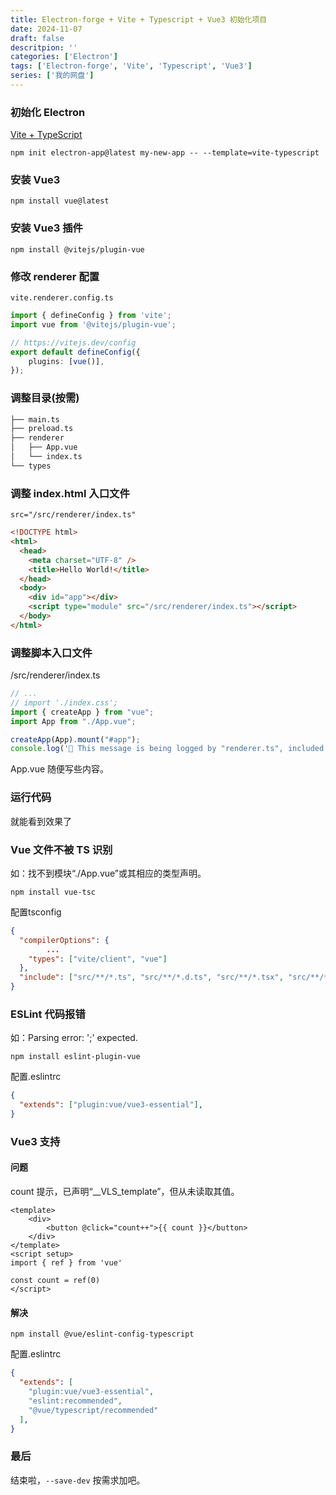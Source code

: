 ```yaml
---
title: Electron-forge + Vite + Typescript + Vue3 初始化项目
date: 2024-11-07
draft: false
descritpion: ''
categories: ['Electron']
tags: ['Electron-forge', 'Vite', 'Typescript', 'Vue3']
series: ['我的网盘']
---
```

### 初始化 Electron
[Vite + TypeScript](https://www.electronforge.io/templates/vite-+-typescript)
```shell
npm init electron-app@latest my-new-app -- --template=vite-typescript
```

### 安装 Vue3
```shell
npm install vue@latest
```
### 安装 Vue3 插件
```shell
npm install @vitejs/plugin-vue
```

### 修改 renderer 配置
`vite.renderer.config.ts`
```ts
import { defineConfig } from 'vite';
import vue from '@vitejs/plugin-vue';

// https://vitejs.dev/config
export default defineConfig({
	plugins: [vue()],
});

```

### 调整目录(按需)
```sh
├── main.ts
├── preload.ts
├── renderer
│   ├── App.vue
│   └── index.ts
└── types
```

### 调整 index.html 入口文件
`src="/src/renderer/index.ts"`

```html
<!DOCTYPE html>
<html>
  <head>
    <meta charset="UTF-8" />
    <title>Hello World!</title>
  </head>
  <body>
    <div id="app"></div>
    <script type="module" src="/src/renderer/index.ts"></script>
  </body>
</html>
```

### 调整脚本入口文件
/src/renderer/index.ts
```ts
// ...
// import './index.css';
import { createApp } from "vue";
import App from "./App.vue";

createApp(App).mount("#app");
console.log('👋 This message is being logged by "renderer.ts", included via Vite');

```

App.vue 随便写些内容。

### 运行代码
就能看到效果了

### Vue 文件不被 TS 识别
如：找不到模块“./App.vue”或其相应的类型声明。
```shell
npm install vue-tsc
```
配置tsconfig
```json
{
  "compilerOptions": {
		...
    "types": ["vite/client", "vue"]
  },
  "include": ["src/**/*.ts", "src/**/*.d.ts", "src/**/*.tsx", "src/**/*.vue"],
}
```

### ESLint 代码报错
如：Parsing error: ';' expected.
```shell
npm install eslint-plugin-vue
```
配置.eslintrc
```json
{
  "extends": ["plugin:vue/vue3-essential"],
}
```

### Vue3 支持
#### 问题
count 提示，已声明“__VLS_template”，但从未读取其值。
```Vue
<template>
	<div>
		<button @click="count++">{{ count }}</button>
	</div>
</template>
<script setup>
import { ref } from 'vue'

const count = ref(0)
</script>
```
#### 解决
```shell
npm install @vue/eslint-config-typescript
```
配置.eslintrc
```json
{
  "extends": [
    "plugin:vue/vue3-essential",
    "eslint:recommended",
    "@vue/typescript/recommended"
  ],
}
```

### 最后
结束啦，`--save-dev` 按需求加吧。
